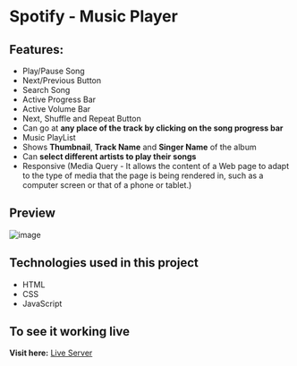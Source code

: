 # Spotify - Music Player

## Features:

* Play/Pause Song
* Next/Previous Button
* Search Song
* Active Progress Bar
* Active Volume Bar
* Next, Shuffle and Repeat Button
* Can go at **any place of the track by clicking on the song progress bar**
* Music PlayList
* Shows **Thumbnail**, **Track Name** and **Singer Name** of the album
* Can **select different artists to play their songs**
* Responsive (Media Query - It allows the content of a Web page to adapt to the type of media that the page is being rendered in, such as a computer screen or that of a phone or tablet.)

## Preview

![image](https://user-images.githubusercontent.com/103317021/188898027-01fa93f0-105b-41b6-a0b1-bd4da1da21fd.png)

## Technologies used in this project

* HTML
* CSS
* JavaScript

## To see it working live
**Visit here:** [Live Server](https://rk-spotify-musicplayer.netlify.app)
